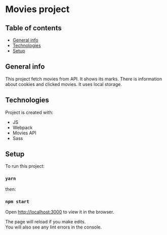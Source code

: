 # Movies project

## Table of contents

- [General info](#general-info)
- [Technologies](#technologies)
- [Setup](#setup)

## General info

This project fetch movies from API. It shows its marks. 
There is information about cookies and clicked movies.
It uses local storage.

## Technologies

Project is created with:

- JS
- Webpack
- Movies API
- Sass

## Setup

To run this project:

### `yarn`

then:

### `npm start`

Open [http://localhost:3000](http://localhost:3000) to view it in the browser.

The page will reload if you make edits.<br />
You will also see any lint errors in the console.
